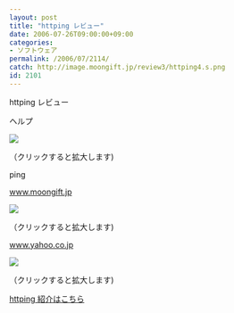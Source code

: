 ```yaml
---
layout: post
title: "httping レビュー"
date: 2006-07-26T09:00:00+09:00
categories:
- ソフトウェア
permalink: /2006/07/2114/
catch: http://image.moongift.jp/review3/httping4.s.png
id: 2101
---
```

httping レビュー  
<!--more-->

ヘルプ

  

[![](http://image.moongift.jp/review3/httping1.s.png)](http://image.moongift.jp/review3/httping1.png)  
  
（クリックすると拡大します)

  

ping

  

www.moongift.jp

  

[![](http://image.moongift.jp/review3/httping4.s.png)](http://image.moongift.jp/review3/httping4.png)  
  
（クリックすると拡大します)

  

www.yahoo.co.jp

  

[![](http://image.moongift.jp/review3/httping5.s.png)](http://image.moongift.jp/review3/httping5.png)  
  
（クリックすると拡大します)

  

[httping 紹介はこちら](http://oss.moongift.jp/intro/i-2105.html)

